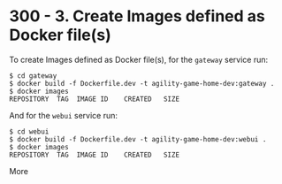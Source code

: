 # 300 - 3. Create Images defined as Docker file(s)

To create Images defined as Docker file(s), for the ```gateway``` service run:

```
$ cd gateway
$ docker build -f Dockerfile.dev -t agility-game-home-dev:gateway .
$ docker images
REPOSITORY  TAG  IMAGE ID    CREATED   SIZE

```

And for the ```webui``` service run:

```
$ cd webui
$ docker build -f Dockerfile.dev -t agility-game-home-dev:webui .
$ docker images
REPOSITORY  TAG  IMAGE ID    CREATED   SIZE

```

More
